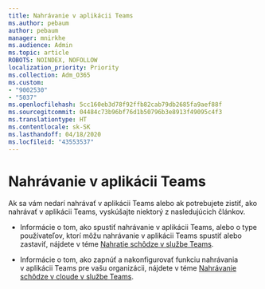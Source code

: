 ```yaml
---
title: Nahrávanie v aplikácii Teams
ms.author: pebaum
author: pebaum
manager: mnirkhe
ms.audience: Admin
ms.topic: article
ROBOTS: NOINDEX, NOFOLLOW
localization_priority: Priority
ms.collection: Adm_O365
ms.custom:
- "9002530"
- "5037"
ms.openlocfilehash: 5cc160eb3d78f92ffb82cab79db2685fa9aef88f
ms.sourcegitcommit: 04484c73b96bf76d1b50796b3e8913f49095c4f3
ms.translationtype: HT
ms.contentlocale: sk-SK
ms.lasthandoff: 04/18/2020
ms.locfileid: "43553537"
---
```

# <a name="recording-in-teams"></a>Nahrávanie v aplikácii Teams

Ak sa vám nedarí nahrávať v aplikácii Teams alebo ak potrebujete zistiť, ako nahrávať v aplikácii Teams, vyskúšajte niektorý z nasledujúcich článkov.

- Informácie o tom, ako spustiť nahrávanie v aplikácii Teams, alebo o type používateľov, ktorí môžu nahrávanie v aplikácii Teams spustiť alebo zastaviť, nájdete v téme [Nahratie schôdze v službe Teams](https://support.office.com/client/34dfbe7f-b07d-4a27-b4c6-de62f1348c24).

- Informácie o tom, ako zapnúť a nakonfigurovať funkciu nahrávania v aplikácii Teams pre vašu organizácii, nájdete v téme [Nahrávanie schôdze v cloude v službe Teams](https://docs.microsoft.com/microsoftteams/cloud-recording).

